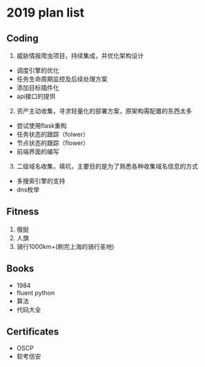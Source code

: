 # 2019 plan list

## Coding
1. 威胁情报爬虫项目，持续集成，并优化架构设计
 - 调度引擎的优化
 - 任务生命周期监控及后续处理方案
 - 添加目标插件化
 - api接口的提供
2. 资产主动收集，寻求轻量化的部署方案，原架构需配置的东西太多
 - 尝试使用flask重构
 - 任务状态的跟踪（folwer）
 - 节点状态的跟踪（flower）
 - 前端界面的编写
3. 二级域名收集，填坑，主要目的是为了熟悉各种收集域名信息的方式
 - 多搜索引擎的支持
 - dns枚举

## Fitness

1. 俄挺
2. 人旗
3. 骑行1000km+(刷完上海的骑行圣地)

## Books

- 1984
- fluent python
- 算法
- 代码大全

## Certificates

- OSCP
- 软考信安

